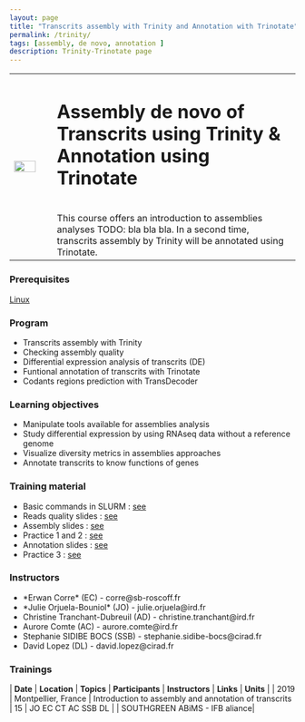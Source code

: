 ```yaml
---
layout: page
title: "Transcrits assembly with Trinity and Annotation with Trinotate"
permalink: /trinity/
tags: [assembly, de novo, annotation ]
description: Trinity-Trinotate page
---
```

<table class="table-contact">
<tr>
<td width="15%"><img width="80%" src="{{ site.url }}/images/TrinotateLogo.png" alt="" />
</td>
<td>
<h1> Assembly de novo of Transcrits using Trinity & Annotation using Trinotate </h1><br />
This course offers an introduction to assemblies analyses TODO: bla bla bla.
In a second time, transcrits assembly by Trinity will be annotated using Trinotate.
</td>
</tr>
</table>

### Prerequisites
[Linux](https://southgreenplatform.github.io/trainings/linux/)
<div id="colonne1">
<h3>Program</h3>
<ul>
<li> Transcrits assembly with Trinity  </li>
<li> Checking assembly quality  </li>
<li> Differential expression analysis of transcrits (DE)  </li>
<li> Funtional annotation of transcrits with Trinotate </li> 
<li> Codants regions prediction with TransDecoder </li>
</ul>
</div>

<div id="colonne2">
<h3>Learning objectives</h3>
<ul>
<li> Manipulate tools available for assemblies analysis </li>
<li> Study differential expression by using RNAseq data without a reference genome </li>
<li> Visualize diversity metrics in assemblies approaches </li>
<li> Annotate transcrits to know functions of genes  </li>
</ul>
</div>


<div id="colonne3">
<h3>Training material</h3>
<ul>
<li>Basic commands in SLURM : <a target="_blank" href="{{ site.url }}/slurm/">see</a></li>   
<li>Reads quality slides : <a target="_blank" href="{{ site.url }}/files/cleaning_2019.pdf">see</a></li>
<li>Assembly slides : <a target="_blank" href="{{ site.url }}/files/trinity_2019.pdf">see</a></li>
<li>Practice 1 and 2 : <a target="_blank" href="{{ site.url }}/trinityTrinotate/TP-trinity">see</a> </li>
<li>Annotation slides : <a target="_blank" href="{{ site.url }}/files/trinotate_2019.pdf">see</a></li>
<li>Practice 3 : <a target="_blank" href="{{ site.url }}/trinityTrinotate/TP-annotation">see</a> </li>
</ul>
</div>

<div id="nextInline" class="clearfix">
<h3>Instructors</h3>
<ul>
    <li> *Erwan Corre* (EC) - corre@sb-roscoff.fr </li>
    <li> *Julie Orjuela-Bouniol* (JO) - julie.orjuela@ird.fr</li>
    <li> Christine Tranchant-Dubreuil (AD) - christine.tranchant@ird.fr </li>
    <li> Aurore Comte (AC) - aurore.comte@ird.fr</li>
    <li> Stephanie SIDIBE BOCS (SSB) -  stephanie.sidibe-bocs@cirad.fr </li>
    <li> David Lopez (DL) -  david.lopez@cirad.fr </li>
</ul>
</div>

### Trainings
 
| **Date** | **Location** | **Topics** | **Participants** | **Instructors** | **Links** | **Units** |
| 2019 | Montpellier, France |  Introduction to assembly and annotation of transcrits | 15 | JO EC CT AC SSB DL | | SOUTHGREEN ABiMS - IFB aliance|
